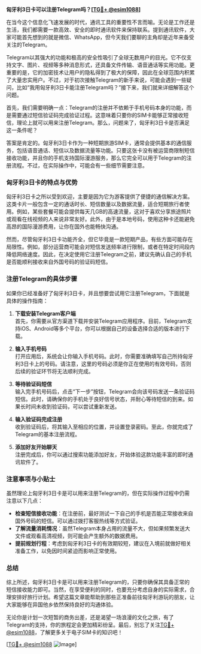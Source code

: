 **匈牙利3日卡可以注册Telegram吗？[[TG💪+ @esim1088](https://t.me/s/esim1088)]**

在当今这个信息化飞速发展的时代，通讯工具的重要性不言而喻。无论是工作还是生活，我们都需要一款高效、安全的即时通讯软件来保持联系。提到通讯软件，大家可能首先想到的就是微信、WhatsApp，但今天我们要聊的主角却是近年来备受关注的Telegram。

Telegram以其强大的功能和极高的安全性吸引了全球无数用户的目光。它不仅支持文字、图片、视频等多种消息形式，还具备文件传输、语音通话等实用功能。更重要的是，它的加密技术让用户的隐私得到了极大的保障，因此在全球范围内积累了大量忠实用户。不过，对于初次接触Telegram的新手来说，可能会遇到一些疑问，比如“我用匈牙利3日卡能注册Telegram吗？”接下来，我们就来详细解答这个问题。

首先，我们需要明确一点：Telegram的注册并不依赖于手机号码本身的功能，而是需要通过短信验证码完成验证过程。这意味着只要你的SIM卡能够正常接收短信，理论上就可以用来注册Telegram。那么，问题来了，匈牙利3日卡是否满足这一条件呢？

答案是肯定的。匈牙利3日卡作为一种短期旅游SIM卡，通常会提供基本的通信服务，包括语音通话、短信以及数据流量等功能。只要这张卡没有被运营商限制短信接收功能，并且你的手机支持国际漫游服务，那么它完全可以用于Telegram的注册流程。不过，在实际操作中，可能会有一些细节需要注意。

### 匈牙利3日卡的特点与优势

匈牙利3日卡之所以受到欢迎，主要是因为它为游客提供了便捷的通信解决方案。这类卡片一般包含一定的通话时长、短信数量以及数据流量，适合短期旅行者使用。例如，某些套餐可能会提供每天几GB的高速流量，这对于喜欢分享旅途照片或观看在线视频的人来说非常友好。此外，由于是本地号码，使用这种卡还能避免高昂的国际漫游费用，让你在国外也能畅快沟通。

然而，尽管匈牙利3日卡功能齐全，但它毕竟是一款短期产品，有些方面可能存在局限性。例如，部分运营商可能会对短信发送频率进行限制，或者在特定时间段内降低网络速度。因此，在决定使用它注册Telegram之前，建议先确认自己的手机是否能顺利接收来自外国号码的验证码短信。

### 注册Telegram的具体步骤

如果你已经准备好了匈牙利3日卡，并且想要尝试用它注册Telegram，下面就是具体的操作指南：

1. **下载安装Telegram客户端**  
   首先，你需要从官方渠道下载并安装Telegram应用程序。目前，Telegram支持iOS、Android等多个平台，你可以根据自己的设备选择合适的版本进行下载。

2. **输入手机号码**  
   打开应用后，系统会让你输入手机号码。此时，你需要准确填写自己所持匈牙利3日卡上的号码。请注意，这里的号码必须是你正在使用的有效号码，否则后续的验证环节将无法顺利完成。

3. **等待验证码短信**  
   输入完手机号码后，点击“下一步”按钮，Telegram会向该号码发送一条验证码短信。此时，请确保你的手机处于良好信号状态，并耐心等待短信的到来。如果长时间未收到验证码，可以尝试重新发送。

4. **输入验证码完成注册**  
   收到验证码后，将其输入至相应的位置，并设置登录密码。至此，你就完成了Telegram的基本注册流程。

5. **添加好友开始聊天**  
   注册完成后，你可以通过搜索功能添加好友，开始体验这款功能丰富的即时通讯软件了。

### 注意事项与小贴士

虽然理论上匈牙利3日卡是可以用来注册Telegram的，但在实际操作过程中仍需注意以下几点：

- **检查短信接收功能**：在注册前，最好测试一下自己的手机是否能正常接收来自国外号码的短信。可以通过拨打客服热线等方式验证。
- **了解流量消耗情况**：虽然Telegram本身占用的流量不大，但如果频繁发送大文件或观看高清视频，则可能会产生额外的数据费用。
- **提前规划行程**：考虑到匈牙利3日卡的有效期较短，建议在入境前就做好相关准备工作，以免因时间紧迫而影响正常使用。

### 总结

综上所述，匈牙利3日卡是可以用来注册Telegram的，只要你确保其具备正常的短信接收能力即可。当然，在享受便利的同时，也要充分考虑自身的实际需求，合理安排好旅行计划。希望这篇文章能帮助到那些正准备前往匈牙利游玩的朋友，让大家能够在异国他乡依然保持良好的沟通体验。

无论你是计划一次短暂的商务出差，还是渴望一场浪漫的文化之旅，有了Telegram的支持，你的旅程定会更加精彩纷呈。最后，别忘了关注[TG💪+ @esim1088](https://t.me/s/esim1088)，了解更多关于电子SIM卡的知识吧！

[[TG💪+ @esim1088](https://t.me/s/esim1088) ![Image](https://i.postimg.cc/4NQfJmqS/Snipaste-2025-05-13-00-14-12.png)]
